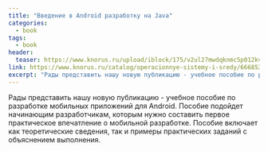 ```yaml
---
title: "Введение в Android разработку на Java"
categories:
  - book
tags:
  - book
header:
  teaser: https://www.knorus.ru/upload/iblock/175/v2ul27mwdqknmc5p012kv15x2n336l3i/vvedenie-v-android-razrabotku-na-java-aspirantura-bakalavriat-magistratura-uchebnoe-posobie.jpg
link: https://www.knorus.ru/catalog/operacionnye-sistemy-i-sredy/666853-vvedenie-v-android-razrabotku-na-java-aspirantura-bakalavriat-magistratura-uchebnoe-posobie/
excerpt: "Рады представить нашу новую публикацию - учебное пособие по разработке мобильных приложений для Android. Пособие подойдет начинающим разработчикам, которым нужно составить первое практическое впечатление о мобильной разработке. Пособие включает как теоретические сведения, так и примеры практических заданий с объяснением выполнения."
---
```


Рады представить нашу новую публикацию - учебное пособие по разработке мобильных приложений для Android. Пособие подойдет начинающим разработчикам, которым нужно составить первое практическое впечатление о мобильной разработке. Пособие включает как теоретические сведения, так и примеры практических заданий с объяснением выполнения.
